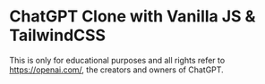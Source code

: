 # ChatGPT Clone with Vanilla JS & TailwindCSS

This is only for educational purposes and all rights refer to https://openai.com/, the creators and owners of ChatGPT.
